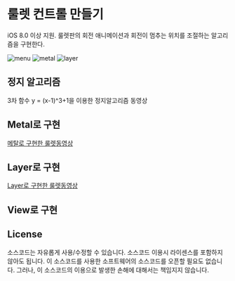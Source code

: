 # 룰렛 컨트롤 만들기
iOS 8.0 이상 지원.
룰렛판의 회전 애니메이션과 회전이 멈추는 위치를 조절하는 알고리즘을 구현한다.

![menu](https://github.com/ximhear/roulette/blob/master/menu.png)
![metal](https://github.com/ximhear/roulette/blob/master/metal.png)
![layer](https://github.com/ximhear/roulette/blob/master/layer.png)

## 정지 알고리즘
3차 함수 y = (x-1)^3+1을 이용한 정지알고리즘 동영상
## Metal로 구현

[메탈로 구현한 룰렛동영상](https://youtu.be/WjX4MEY5M3g)

## Layer로 구현

[Layer로 구현한 룰렛동영상](https://youtu.be/z5iXK6sw3RI)

## View로 구현
## License
소스코드는 자유롭게 사용/수정할 수 있습니다. 소스코드 이용시 라이센스를 포함하지 않아도 됩니다.  이 소스코드를 사용한 소프트웨어의 소스코드를 오픈할 필요도 없습니다.
그러나, 이 소스코드의 이용으로 발생한 손해에 대해서는 책임지지 않습니다.
